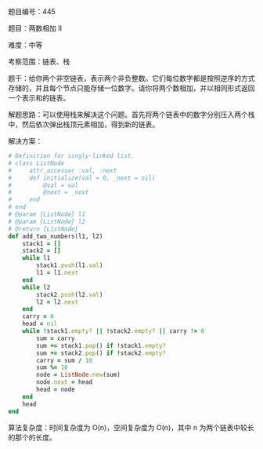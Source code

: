 题目编号：445

题目：两数相加 II

难度：中等

考察范围：链表、栈

题干：给你两个非空链表，表示两个非负整数。它们每位数字都是按照逆序的方式存储的，并且每个节点只能存储一位数字。请你将两个数相加，并以相同形式返回一个表示和的链表。

解题思路：可以使用栈来解决这个问题。首先将两个链表中的数字分别压入两个栈中，然后依次弹出栈顶元素相加，得到新的链表。

解决方案：

```ruby
# Definition for singly-linked list.
# class ListNode
#     attr_accessor :val, :next
#     def initialize(val = 0, _next = nil)
#         @val = val
#         @next = _next
#     end
# end
# @param {ListNode} l1
# @param {ListNode} l2
# @return {ListNode}
def add_two_numbers(l1, l2)
    stack1 = []
    stack2 = []
    while l1
        stack1.push(l1.val)
        l1 = l1.next
    end
    while l2
        stack2.push(l2.val)
        l2 = l2.next
    end
    carry = 0
    head = nil
    while !stack1.empty? || !stack2.empty? || carry != 0
        sum = carry
        sum += stack1.pop() if !stack1.empty?
        sum += stack2.pop() if !stack2.empty?
        carry = sum / 10
        sum %= 10
        node = ListNode.new(sum)
        node.next = head
        head = node
    end
    head
end
```

算法复杂度：时间复杂度为 O(n)，空间复杂度为 O(n)，其中 n 为两个链表中较长的那个的长度。